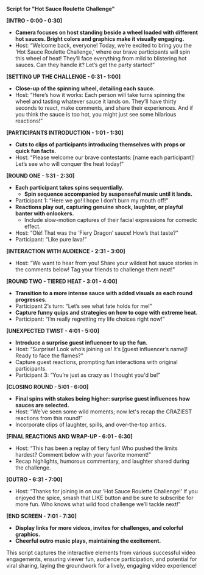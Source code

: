 **Script for "Hot Sauce Roulette Challenge"**

**[INTRO - 0:00 - 0:30]**
- **Camera focuses on host standing beside a wheel loaded with different hot sauces. Bright colors and graphics make it visually engaging.**
- Host: “Welcome back, everyone! Today, we’re excited to bring you the ‘Hot Sauce Roulette Challenge,’ where our brave participants will spin this wheel of heat! They’ll face everything from mild to blistering hot sauces. Can they handle it? Let’s get the party started!”

**[SETTING UP THE CHALLENGE - 0:31 - 1:00]**
- **Close-up of the spinning wheel, detailing each sauce.**
- Host: “Here’s how it works: Each person will take turns spinning the wheel and tasting whatever sauce it lands on. They’ll have thirty seconds to react, make comments, and share their experiences. And if you think the sauce is too hot, you might just see some hilarious reactions!”

**[PARTICIPANTS INTRODUCTION - 1:01 - 1:30]**
- **Cuts to clips of participants introducing themselves with props or quick fun facts.**
- Host: “Please welcome our brave contestants: [name each participant]! Let’s see who will conquer the heat today!”

**[ROUND ONE - 1:31 - 2:30]**
- **Each participant takes spins sequentially.**
  - **Spin sequence accompanied by suspenseful music until it lands.**
- Participant 1: “Here we go! I hope I don’t burn my mouth off!”
- **Reactions play out, capturing genuine shock, laughter, or playful banter with onlookers.**
  - Include slow-motion captures of their facial expressions for comedic effect. 
- Host: “Olé! That was the ‘Fiery Dragon’ sauce! How’s that taste?” 
- Participant: “Like pure lava!” 

**[INTERACTION WITH AUDIENCE - 2:31 - 3:00]**
- Host: “We want to hear from you! Share your wildest hot sauce stories in the comments below! Tag your friends to challenge them next!”

**[ROUND TWO - TIERED HEAT - 3:01 - 4:00]**
- **Transition to a more intense sauce with added visuals as each round progresses.**
- Participant 2’s turn: “Let’s see what fate holds for me!”
- **Capture funny quips and strategies on how to cope with extreme heat.**
- Participant: “I’m really regretting my life choices right now!”

**[UNEXPECTED TWIST - 4:01 - 5:00]**
- **Introduce a surprise guest influencer to up the fun.**
- Host: “Surprise! Look who’s joining us! It’s [guest influencer’s name]! Ready to face the flames?”
- Capture guest reactions, prompting fun interactions with original participants. 
- Participant 3: “You’re just as crazy as I thought you'd be!”

**[CLOSING ROUND - 5:01 - 6:00]**
- **Final spins with stakes being higher: surprise guest influences how sauces are selected.**
- Host: “We’ve seen some wild moments; now let's recap the CRAZIEST reactions from this round!”
- Incorporate clips of laughter, spills, and over-the-top antics.

**[FINAL REACTIONS AND WRAP-UP - 6:01 - 6:30]**
- Host: “This has been a replay of fiery fun! Who pushed the limits hardest? Comment below with your favorite moment!” 
- Recap highlights, humorous commentary, and laughter shared during the challenge.

**[OUTRO - 6:31 - 7:00]**
- Host: “Thanks for joining in on our ‘Hot Sauce Roulette Challenge!’ If you enjoyed the spice, smash that LIKE button and be sure to subscribe for more fun. Who knows what wild food challenge we’ll tackle next!”

**[END SCREEN - 7:01 - 7:30]**
- **Display links for more videos, invites for challenges, and colorful graphics.**
- **Cheerful outro music plays, maintaining the excitement.**

This script captures the interactive elements from various successful video engagements, ensuring viewer fun, audience participation, and potential for viral sharing, laying the groundwork for a lively, engaging video experience!
```